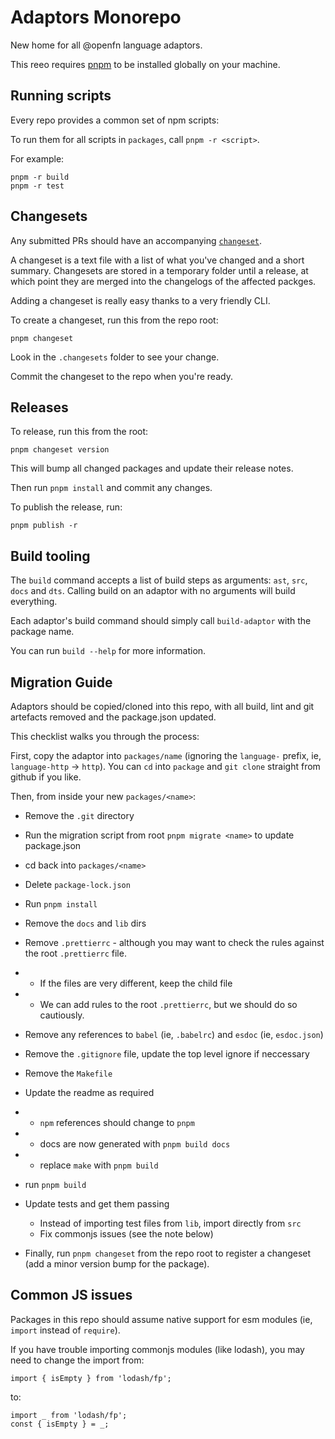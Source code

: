 # Adaptors Monorepo

New home for all @openfn language adaptors.

This reeo requires [pnpm](https://pnpm.io/installation) to be installed globally
on your machine.

## Running scripts

Every repo provides a common set of npm scripts:

To run them for all scripts in `packages`, call `pnpm -r <script>`.

For example:

```
pnpm -r build
pnpm -r test
```

## Changesets

Any submitted PRs should have an accompanying
[`changeset`](https://github.com/changesets/changesets).

A changeset is a text file with a list of what you've changed and a short
summary. Changesets are stored in a temporary folder until a release, at which
point they are merged into the changelogs of the affected packges.

Adding a changeset is really easy thanks to a very friendly CLI.

To create a changeset, run this from the repo root:

```
pnpm changeset
```

Look in the `.changesets` folder to see your change.

Commit the changeset to the repo when you're ready.

## Releases

To release, run this from the root:

```
pnpm changeset version
```

This will bump all changed packages and update their release notes.

Then run `pnpm install` and commit any changes.

To publish the release, run:

```
pnpm publish -r
```

## Build tooling

The `build` command accepts a list of build steps as arguments: `ast`, `src`,
`docs` and `dts`. Calling build on an adaptor with no arguments will build
everything.

Each adaptor's build command should simply call `build-adaptor` with the package
name.

You can run `build --help` for more information.

## Migration Guide

Adaptors should be copied/cloned into this repo, with all build, lint and git
artefacts removed and the package.json updated.

This checklist walks you through the process:

First, copy the adaptor into `packages/name` (ignoring the `language-` prefix,
ie, `language-http` -> `http`). You can `cd` into `package` and `git clone`
straight from github if you like.

Then, from inside your new `packages/<name>`:

- Remove the `.git` directory
- Run the migration script from root `pnpm migrate <name>` to update
  package.json
- cd back into `packages/<name>`
- Delete `package-lock.json`
- Run `pnpm install`
- Remove the `docs` and `lib` dirs
- Remove `.prettierrc` - although you may want to check the rules against the
  root `.prettierrc` file.
- - If the files are very different, keep the child file
- - We can add rules to the root `.prettierrc`, but we should do so cautiously.
- Remove any references to `babel` (ie, `.babelrc`) and `esdoc` (ie,
  `esdoc.json`)
- Remove the `.gitignore` file, update the top level ignore if neccessary
- Remove the `Makefile`
- Update the readme as required
- - `npm` references should change to `pnpm`
- - docs are now generated with `pnpm build docs`
- - replace `make` with `pnpm build`
- run `pnpm build`
- Update tests and get them passing

  - Instead of importing test files from `lib`, import directly from `src`
  - Fix commonjs issues (see the note below)

- Finally, run `pnpm changeset` from the repo root to register a changeset (add
  a minor version bump for the package).

## Common JS issues

Packages in this repo should assume native support for esm modules (ie, `import`
instead of `require`).

If you have trouble importing commonjs modules (like lodash), you may need to
change the import from:

```
import { isEmpty } from 'lodash/fp';
```

to:

```
import _ from 'lodash/fp';
const { isEmpty } = _;
```
